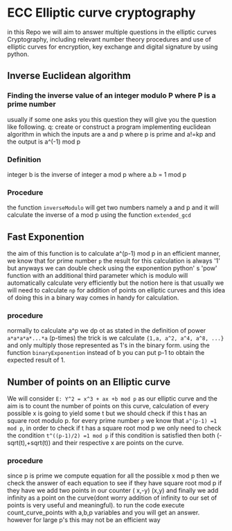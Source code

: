 # ECC Elliptic curve cryptography 
in this Repo we will aim to answer multiple questions in the elliptic curves Cryptography, including relevant number theory procedures and use of elliptic curves for encryption, key exchange and digital signature by using python. 

## Inverse Euclidean algorithm 
### Finding the inverse value of an integer modulo P where P is a prime number
usually if some one asks you this question they will give you the question like following.
q: create or construct a program implementing euclidean algorithm in which the inputs are a and p where p is prime and a!=kp and the output is a^(-1) mod p
### Definition 
integer b is the inverse of integer a mod p where a.b = 1 mod p 
### Procedure 
the function `inverseModulo` will get two numbers namely a and p and it will calculate the inverse of a mod p using the function `extended_gcd`

## Fast Exponention
the aim of this function is to calculate a^(p-1) mod p in an efficient manner, we know that for prime number `p` the result for this calculation is always '1' but anyways we can double check using the exponention python' s 'pow' function with an additional third parameter which is modulo will automatically calculate very efficiently but the notion here is that usually we will need to calculate `np` for addition of points on elliptic curves and this idea of doing this in a binary way comes in handy for calculation.
### procedure 
normally to calculate a^p we dp ot as stated in the definition of power `a*a*a*a*...*a` (p-times) the trick is we calculate `{1,a, a^2, a^4, a^8, ...}` and only multiply those represented as 1's in the binary form. using the function `binaryExponention` instead of b you can put p-1 to obtain the expected result of 1.

## Number of points on an Elliptic curve
We will consider `E: Y^2 = x^3 + ax +b mod p` as our elliptic curve and the aim is to count the number of points on this curve, calculation of every possible x is going to yield some t but we should check if this t has an square root modulo p. for every prime number `p` we know that `a^(p-1) =1 mod p`, in order to check if t has a square root mod p we only need to check the condition `t^((p-1)/2) =1 mod p` if this condition is satisfied then both (-sqrt(t),+sqrt(t)) and their respective x are points on the curve. 
### procedure
since p is prime we compute equation for all the possible x mod p
then we check the answer of each equation to see if they have square root mod p 
if they have we add two points in our counter ( x,-y) (x,y)
and finally we add infinity as a point on the curve(dont worry addition of infinity to our set of points is very useful and meaningful). to run the code execute count_curve_points with a,b,p variables and you will get an answer. however for large p's this may not be an efficient way
